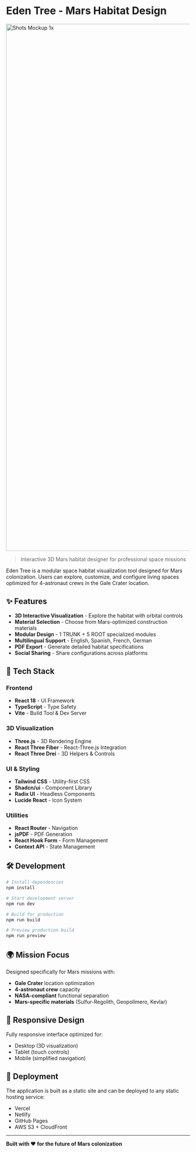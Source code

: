 # Eden Tree - Mars Habitat Design
<img width="1920" height="1440" alt="Shots Mockup 1x" src="https://github.com/user-attachments/assets/ed0b9e98-8382-435c-ae93-7c96eee4a3f1" />

> Interactive 3D Mars habitat designer for professional space missions

Eden Tree is a modular space habitat visualization tool designed for Mars colonization. Users can explore, customize, and configure living spaces optimized for 4-astronaut crews in the Gale Crater location.

## ✨ Features

- **3D Interactive Visualization** - Explore the habitat with orbital controls
- **Material Selection** - Choose from Mars-optimized construction materials
- **Modular Design** - 1 TRUNK + 5 ROOT specialized modules
- **Multilingual Support** - English, Spanish, French, German
- **PDF Export** - Generate detailed habitat specifications
- **Social Sharing** - Share configurations across platforms

## 🚀 Tech Stack

### Frontend
- **React 18** - UI Framework
- **TypeScript** - Type Safety
- **Vite** - Build Tool & Dev Server

### 3D Visualization
- **Three.js** - 3D Rendering Engine
- **React Three Fiber** - React-Three.js Integration
- **React Three Drei** - 3D Helpers & Controls

### UI & Styling
- **Tailwind CSS** - Utility-first CSS
- **Shadcn/ui** - Component Library
- **Radix UI** - Headless Components
- **Lucide React** - Icon System

### Utilities
- **React Router** - Navigation
- **jsPDF** - PDF Generation
- **React Hook Form** - Form Management
- **Context API** - State Management

## 🛠️ Development

```bash
# Install dependencies
npm install

# Start development server
npm run dev

# Build for production
npm run build

# Preview production build
npm run preview
```

## 🌍 Mission Focus

Designed specifically for Mars missions with:
- **Gale Crater** location optimization
- **4-astronaut crew** capacity
- **NASA-compliant** functional separation
- **Mars-specific materials** (Sulfur-Regolith, Geopolímero, Kevlar)

## 📱 Responsive Design

Fully responsive interface optimized for:
- Desktop (3D visualization)
- Tablet (touch controls)
- Mobile (simplified navigation)

## 🚀 Deployment

The application is built as a static site and can be deployed to any static hosting service:
- Vercel
- Netlify
- GitHub Pages
- AWS S3 + CloudFront

---

**Built with ❤️ for the future of Mars colonization**
